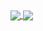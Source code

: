 <a href="https://github.com/anuraghazra/github-readme-stats">
  <img align="center" src="https://github-readme-stats.vercel.app/api?username=paralaxdev&count_private=true&show_icons=true&include_all_commits=true&hide_border=true&hide_title=true" />
</a>
<a href="https://github.com/anuraghazra/github-readme-stats">
  <img align="center" src="https://github-readme-stats.vercel.app/api/top-langs/?username=paralaxdev&langs_count=3&hide_title=true&hide_border=true" />
</a>
